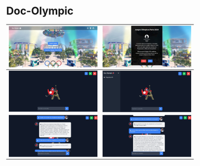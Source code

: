 # Doc-Olympic

| ![Vista 1](imgs/1.jpeg) | ![Vista 2](imgs/2.jpeg) |
|-------------------------|-------------------------|
| ![Vista 3](imgs/3.jpeg) | ![Vista 4](imgs/4.jpeg) |
| ![Vista 5](imgs/5.jpeg) | ![Vista 6](imgs/6.jpeg) |
